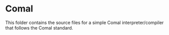 # Comal

This folder contains the source files for a simple Comal interpreter/compiler that follows the Comal standard.
